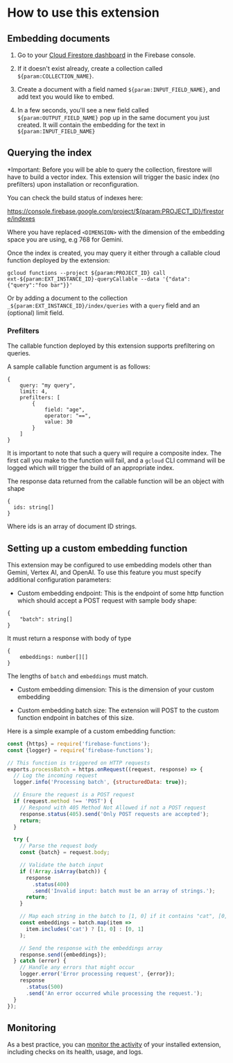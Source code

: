 # How to use this extension

## Embedding documents

1.  Go to your [Cloud Firestore dashboard](https://console.firebase.google.com/project/${param:PROJECT_ID}/firestore/data) in the Firebase console.

2.  If it doesn't exist already, create a collection called `${param:COLLECTION_NAME}`.

3.  Create a document with a field named `${param:INPUT_FIELD_NAME}`, and add text you would like to embed.

4.  In a few seconds, you'll see a new field called `${param:OUTPUT_FIELD_NAME}` pop up in the same document you just created. It will contain the embedding for the text in `${param:INPUT_FIELD_NAME}`

## Querying the index

\*Important: Before you will be able to query the collection, firestore will have to build a vector index. This extension will trigger the basic index (no prefilters) upon installation or reconfiguration.

You can check the build status of indexes here:

https://console.firebase.google.com/project/${param:PROJECT_ID}/firestore/indexes

Where you have replaced `<DIMENSION>` with the dimension of the embedding space you are using, e.g 768 for Gemini.

Once the index is created, you may query it either through a callable cloud function deployed by the extension:

```
gcloud functions --project ${param:PROJECT_ID} call ext-${param:EXT_INSTANCE_ID}-queryCallable --data '{"data": {"query":"foo bar"}}'
```

Or by adding a document to the collection `_${param:EXT_INSTANCE_ID}/index/queries` with a `query` field and an (optional) limit field.

### Prefilters

The callable function deployed by this extension supports prefiltering on queries.

A sample callable function argument is as follows:

```
{
    query: "my query",
    limit: 4,
    prefilters: [
        {
            field: "age",
            operator: "==",
            value: 30
        }
    ]
}
```

It is important to note that such a query will require a composite index. The first call you make to the function will fail, and a `gcloud` CLI command will be logged which will trigger the build of an appropriate index.

The response data returned from the callable function will be an object with shape

```
{
  ids: string[]
}
```
Where ids is an array of document ID strings.

## Setting up a custom embedding function

This extension may be configured to use embedding models other than Gemini, Vertex AI, and OpenAI. To use this feature you must specify additional configuration parameters:

- Custom embedding endpoint: This is the endpoint of some http function which should accept a POST request with sample body shape:

```
{
    "batch": string[]
}
```

It must return a response with body of type

```
{
    embeddings: number[][]
}
```

The lengths of `batch` and `embeddings` must match.

- Custom embedding dimension: This is the dimension of your custom embedding

- Custom embedding batch size: The extension will POST to the custom function endpoint in batches of this size.

Here is a simple example of a custom embedding function:

```js
const {https} = require('firebase-functions');
const {logger} = require('firebase-functions');

// This function is triggered on HTTP requests
exports.processBatch = https.onRequest((request, response) => {
  // Log the incoming request
  logger.info('Processing batch', {structuredData: true});

  // Ensure the request is a POST request
  if (request.method !== 'POST') {
    // Respond with 405 Method Not Allowed if not a POST request
    response.status(405).send('Only POST requests are accepted');
    return;
  }

  try {
    // Parse the request body
    const {batch} = request.body;

    // Validate the batch input
    if (!Array.isArray(batch)) {
      response
        .status(400)
        .send('Invalid input: batch must be an array of strings.');
      return;
    }

    // Map each string in the batch to [1, 0] if it contains "cat", [0, 1] otherwise
    const embeddings = batch.map(item =>
      item.includes('cat') ? [1, 0] : [0, 1]
    );

    // Send the response with the embeddings array
    response.send({embeddings});
  } catch (error) {
    // Handle any errors that might occur
    logger.error('Error processing request', {error});
    response
      .status(500)
      .send('An error occurred while processing the request.');
  }
});
```

## Monitoring

As a best practice, you can [monitor the activity](https://firebase.google.com/docs/extensions/manage-installed-extensions#monitor) of your installed extension, including checks on its health, usage, and logs.
